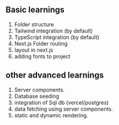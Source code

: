## Basic learnings
1. Folder structure 
2. Tailwind integration (by default)
3. TypeScript integration (by default)
5. Next.js Folder routing
5. layout in next.js
6. adding fonts to project

## other advanced learnings
1. Server components. 
2. Database seeding
3. integration of Sql db (vercel/postgres) 
4. data fetching using server components.
5. static and dynamic rendering.


